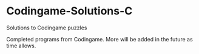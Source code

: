 # Codingame-Solutions-C
Solutions to Codingame puzzles

Completed programs from Codingame.  More will be added in the future as time allows.
